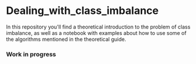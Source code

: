 # Dealing_with_class_imbalance

In this repository you'll find a theoretical introduction to the problem of class imbalance, as well as a notebook with examples about how to use some of the algorithms mentioned in the theoretical guide.

### Work in progress
